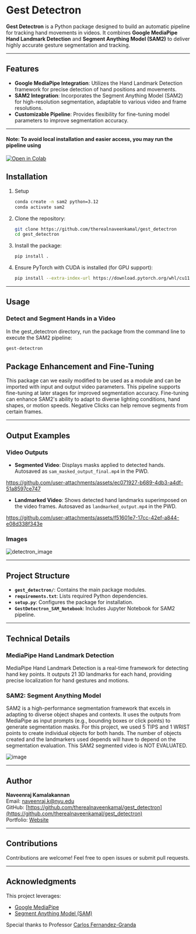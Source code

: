 # Gest Detectron

**Gest Detectron** is a Python package designed to build an automatic pipeline for tracking hand movements in videos. It combines  **Google MediaPipe Hand Landmark Detection** and **Segment Anything Model (SAM2)** to deliver highly accurate gesture segmentation and tracking.

---

## Features

- **Google MediaPipe Integration**: Utilizes the Hand Landmark Detection framework for precise detection of hand positions and movements.
- **SAM2 Integration**: Incorporates the Segment Anything Model (SAM2) for high-resolution segmentation, adaptable to various video and frame resolutions.
- **Customizable Pipeline**: Provides flexibility for fine-tuning model parameters to improve segmentation accuracy.

---

#### Note: To avoid local installation and easier access, you may run the pipeline using 
[![Open in Colab](https://colab.research.google.com/assets/colab-badge.svg)](https://colab.research.google.com/drive/1hQw75uHQ-DrgexBqsciD6JDDrk_TRz9K?usp=sharing)

## Installation
1. Setup
    ```bash
    conda create -n sam2 python=3.12
    conda activate sam2
    ```

2. Clone the repository:
    ```bash
    git clone https://github.com/therealnaveenkamal/gest_detectron
    cd gest_detectron
    ```

2. Install the package:
    ```bash
    pip install .
    ```

3. Ensure PyTorch with CUDA is installed (for GPU support):
    ```bash
    pip install --extra-index-url https://download.pytorch.org/whl/cu118 -r requirements.txt
    ```

---

## Usage

### Detect and Segment Hands in a Video

In the gest_detectron directory, run the package from the command line to execute the SAM2 pipeline:
```bash
gest-detectron
```

## Package Enhancement and Fine-Tuning

This package can we easily modified to be used as a module and can be imported with input and output video parameters.
This pipeline supports fine-tuning at later stages for improved segmentation accuracy. Fine-tuning can enhance SAM2's ability to adapt to diverse lighting conditions, hand shapes, or motion speeds. Negative Clicks can help remove segments from certain frames.

---

## Output Examples

### Video Outputs
- **Segmented Video**: Displays masks applied to detected hands. Autosaved as `sam_masked_output_final.mp4` in the PWD.
 




https://github.com/user-attachments/assets/ec071927-b689-4db3-a4df-51a8597ce747






- **Landmarked Video**: Shows detected hand landmarks superimposed on the video frames. Autosaved as `landmarked_output.mp4` in the PWD.




https://github.com/user-attachments/assets/f51601e7-17cc-42ef-a844-e08d338f343e





### Images

![detectron_image](https://github.com/user-attachments/assets/af764359-4519-4005-b77c-b51acfb056d3)

---

## Project Structure

- **`gest_detectron/`**: Contains the main package modules.
- **`requirements.txt`**: Lists required Python dependencies.
- **`setup.py`**: Configures the package for installation.
- **`GestDetectron_SAM_Notebook`**: Includes Jupyter Notebook for SAM2 pipeline.

---

## Technical Details

### MediaPipe Hand Landmark Detection
MediaPipe Hand Landmark Detection is a real-time framework for detecting hand key points. It outputs 21 3D landmarks for each hand, providing precise localization for hand gestures and motions.   

### SAM2: Segment Anything Model
SAM2 is a high-performance segmentation framework that excels in adapting to diverse object shapes and contexts. It uses the outputs from MediaPipe as input prompts (e.g., bounding boxes or click points) to generate segmentation masks. For this project, we used 5 TIPS and 1 WRIST points to create individual objects for both hands. The number of objects created and the landmarkers used depends will have to depend on the segmentation evaluation. This SAM2 segmented video is NOT EVALUATED.

![image](https://github.com/user-attachments/assets/144a15c7-863e-4986-9c62-7f41508c16fb)


---


## Author

**Naveenraj Kamalakannan**  
Email: [naveenraj.k@nyu.edu](mailto:naveenraj.k@nyu.edu)  
GitHub: [https://github.com/therealnaveenkamal/gest_detectron](https://github.com/therealnaveenkamal/gest_detectron)  
Portfolio: [Website](https://itsnav.com/)

---

## Contributions

Contributions are welcome! Feel free to open issues or submit pull requests.

---

## Acknowledgments

This project leverages:
- [Google MediaPipe](https://google.github.io/mediapipe/solutions/hands)
- [Segment Anything Model (SAM)](https://segment-anything.com/)

Special thanks to Professor [Carlos Fernandez-Granda](https://math.nyu.edu/~cfgranda/)
